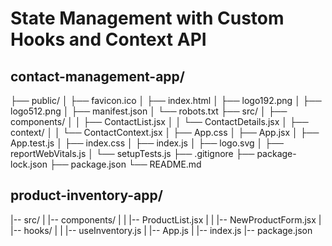 
# State Management with Custom Hooks and Context API
## contact-management-app/
├── public/
│   ├── favicon.ico
│   ├── index.html
│   ├── logo192.png
│   ├── logo512.png
│   ├── manifest.json
│   └── robots.txt
├── src/
│   ├── components/
│   │   ├── ContactList.jsx
│   │   └── ContactDetails.jsx
│   ├── context/
│   │   └── ContactContext.jsx
│   ├── App.css
│   ├── App.jsx
│   ├── App.test.js
│   ├── index.css
│   ├── index.js
│   ├── logo.svg
│   ├── reportWebVitals.js
│   └── setupTests.js
├── .gitignore
├── package-lock.json
├── package.json
└── README.md


## product-inventory-app/
|-- src/
|   |-- components/
|   |   |-- ProductList.jsx
|   |   |-- NewProductForm.jsx
|   |-- hooks/
|   |   |-- useInventory.js
|   |-- App.js
|   |-- index.js
|-- package.json
